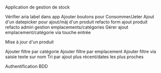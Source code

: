 Application de gestion de stock

Vérifier aria label dans app
Ajouter boutons pour Consommer/Jeter
Ajout d'un datepicker pour ajout/màj d'un produit
refacto form ajout produit
refacto admin gestion emplacements/catégories
Gérer ajout emplacement/catégorie via touche entrée

Mise à jour d'un produit

Ajouter filtre par catégorie
Ajouter filtre par emplacement
Ajouter filtre via saisie texte sur nom
Tri par ajout plus récent/dates les plus proches

Authentification
BDD

